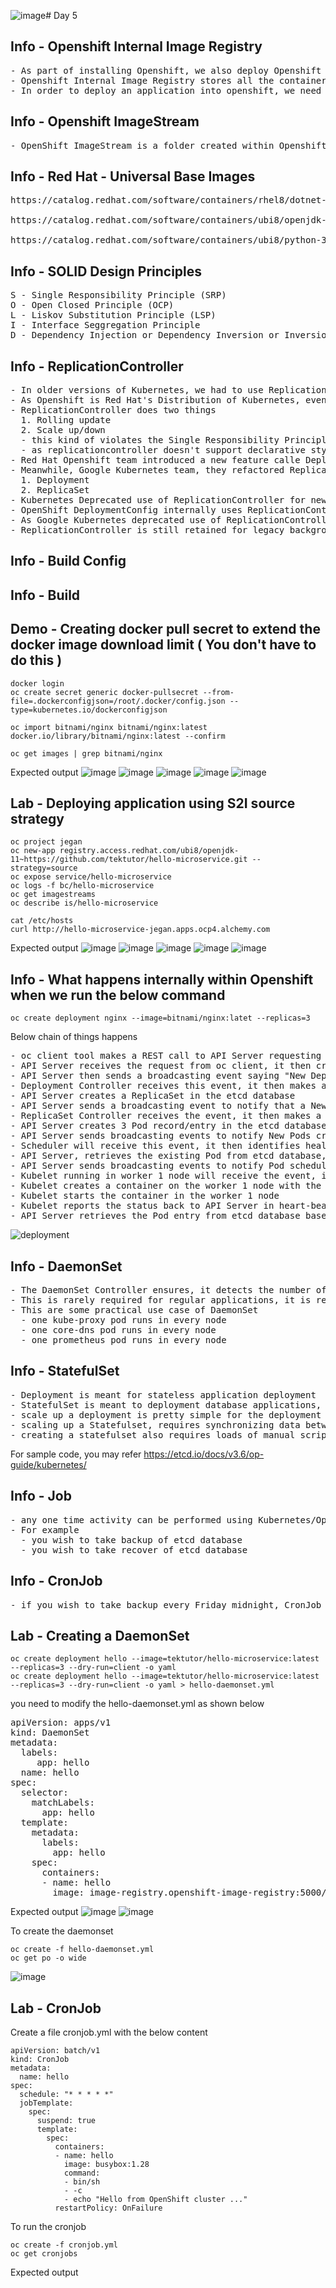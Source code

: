 ![image](https://github.com/user-attachments/assets/cbffbd23-59d4-4d60-a906-138cdd6a8c1b)# Day 5

## Info - Openshift Internal Image Registry
<pre>
- As part of installing Openshift, we also deploy Openshift Internal Image Registry
- Openshift Internal Image Registry stores all the container images
- In order to deploy an application into openshift, we need to have those images in the Openshift's internal image registry
</pre>

## Info - Openshift ImageStream
<pre>
- OpenShift ImageStream is a folder created within Openshift Internal Image Registry to store a single image but multiple versions(tag) can be stored  
</pre>

## Info - Red Hat - Universal Base Images
<pre>
https://catalog.redhat.com/software/containers/rhel8/dotnet-90-runtime/672bc8ce97487bd4c61a1239

https://catalog.redhat.com/software/containers/ubi8/openjdk-17/618bdbf34ae3739687568813

https://catalog.redhat.com/software/containers/ubi8/python-39/6065b24eb92fbda3a4c65d8f
</pre>

## Info - SOLID Design Principles
<pre>
S - Single Responsibility Principle (SRP)
O - Open Closed Principle (OCP)
L - Liskov Substitution Principle (LSP)
I - Interface Seggregation Principle
D - Dependency Injection or Dependency Inversion or Inversion of Control (IOC)
</pre>

## Info - ReplicationController
<pre>
- In older versions of Kubernetes, we had to use ReplicationController to deploy applications into Kubernetes (aka K8s)
- As Openshift is Red Hat's Distribution of Kubernetes, even in Openshift we had to use ReplicationController for deploying applications
- ReplicationController does two things
  1. Rolling update
  2. Scale up/down
  - this kind of violates the Single Responsibility Principle
  - as replicationcontroller doesn't support declarative style, K8s team wanted a better alternates, which is deployment and replicaset
- Red Hat Openshift team introduced a new feature calle DeploymentConfig to deploy applications in declarative style( yaml - manifest files we can deploy applications )
- Meanwhile, Google Kubernetes team, they refactored ReplicationController into two resources
  1. Deployment
  2. ReplicaSet
- Kubernetes Deprecated use of ReplicationController for new application deployments as Deployment & ReplicaSet replaced ReplicationController
- OpenShift DeploymentConfig internally uses ReplicationController
- As Google Kubernetes deprecated use of ReplicationController, Red Hat Openshift team deprecated DeploymentConfig, instead it is recommended to use Deployment & ReplicaSet for new application deployments
- ReplicationController is still retained for legacy background compatility reasons only, hence it is not recommended to use this anymore
</pre>

## Info - Build Config

## Info - Build

## Demo - Creating docker pull secret to extend the docker image download limit ( You don't have to do this )
```
docker login
oc create secret generic docker-pullsecret --from-file=.dockerconfigjson=/root/.docker/config.json --type=kubernetes.io/dockerconfigjson

oc import bitnami/nginx bitnami/nginx:latest docker.io/library/bitnami/nginx:latest --confirm

oc get images | grep bitnami/nginx
```

Expected output
![image](https://github.com/user-attachments/assets/d8722723-83dc-4bc2-bb13-e61fe2f66239)
![image](https://github.com/user-attachments/assets/f5b579ab-5e79-43b2-a2a3-8960818b57e9)
![image](https://github.com/user-attachments/assets/6a45a067-40c5-482a-a7db-c602a68f2d7a)
![image](https://github.com/user-attachments/assets/66709e35-4c48-454a-b067-046b2f8ff633)
![image](https://github.com/user-attachments/assets/f0fab785-4382-4c9d-88c3-39afc9d6859a)

## Lab - Deploying application using S2I source strategy
```
oc project jegan
oc new-app registry.access.redhat.com/ubi8/openjdk-11~https://github.com/tektutor/hello-microservice.git --strategy=source
oc expose service/hello-microservice
oc logs -f bc/hello-microservice
oc get imagestreams
oc describe is/hello-microservice

cat /etc/hosts
curl http://hello-microservice-jegan.apps.ocp4.alchemy.com
```

Expected output
![image](https://github.com/user-attachments/assets/e8ea6c4e-9b32-4c63-87bb-3f57057125fc)
![image](https://github.com/user-attachments/assets/d44f1deb-375a-4ba9-a271-1d1f0b8a6322)
![image](https://github.com/user-attachments/assets/c481c23e-089a-4fe7-8f1f-321335fa9ab5)
![image](https://github.com/user-attachments/assets/2dc1c9aa-aa6b-4668-b404-f73a9786ab95)
![image](https://github.com/user-attachments/assets/2f43f08a-e292-4a63-8634-5a10a0089960)

## Info - What happens internally within Openshift when we run the below command
```
oc create deployment nginx --image=bitnami/nginx:latet --replicas=3
```

Below chain of things happens
<pre>
- oc client tool makes a REST call to API Server requesting it to create a deployment with image bitnami/nginx and desired number of Pods 3 and the deployment name must be nginx
- API Server receives the request from oc client, it then creates a Deployment record/entry in etcd database
- API Server then sends a broadcasting event saying "New Deployment created"
- Deployment Controller receives this event, it then makes a REST call to API Server, requesting to create a ReplicaSet for nginx deployment
- API Server creates a ReplicaSet in the etcd database
- API Server sends a broadcasting event to notify that a New ReplicaSet is created
- ReplicaSet Controller receives the event, it then makes a REST call to API Server, requesting it to create 3 Pods for the replicaSet
- API Server creates 3 Pod record/entry in the etcd database
- API Server sends broadcasting events to notify New Pods created
- Scheduler will receive this event, it then identifies healthy nodes where the new Pod can be deployed, Scheduler sends its scheduling recommendations to API Server via REST call
- API Server, retrieves the existing Pod from etcd database, it then updates the Pod scheduling recommendations came from scheduler
- API Server sends broadcasting events to notify Pod scheduled to so and so node ( for example work-1 node )
- Kubelet running in worker 1 node will receive the event, it then communicates with the CRI-O container runtime to pull the image
- Kubelet creates a container on the worker 1 node with the newly pulled image
- Kubelet starts the container in the worker 1 node
- Kubelet reports the status back to API Server in heart-beat like periodic fashion about all the containers running in worker 1 node via REST call
- API Server retrieves the Pod entry from etcd database based on the Pod Id and status shared by kubelet, it then updates the Pod status in the etcd database
</pre>
![deployment](deployment.png)

## Info - DaemonSet
<pre>
- The DaemonSet Controller ensures, it detects the number of nodes in the Openshift cluster and accordingly it creates so many Pods and ensures one pod runs on every node
- This is rarely required for regular applications, it is required only in special cases where you must run one pod per node
- This are some practical use case of DaemonSet
  - one kube-proxy pod runs in every node
  - one core-dns pod runs in every node
  - one prometheus pod runs in every node
</pre>


## Info - StatefulSet
<pre>
- Deployment is meant for stateless application deployment
- StatefulSet is meant to deployment database applications, especially a cluster of database
- scale up a deployment is pretty simple for the deployment controller as each pod this is part of a deployment is independent of each other
- scaling up a Statefulset, requires synchronizing data between all the pods in the statefulset, which is lot complex
- creating a statefulset also requires loads of manual scripting within the statefulset yaml file
</pre>
For sample code, you may refer https://etcd.io/docs/v3.6/op-guide/kubernetes/

## Info - Job
<pre>
- any one time activity can be performed using Kubernetes/Openshift Job
- For example
  - you wish to take backup of etcd database
  - you wish to take recover of etcd database
</pre>

## Info - CronJob
<pre>
- if you wish to take backup every Friday midnight, CronJob   
</pre>

## Lab - Creating a DaemonSet
```
oc create deployment hello --image=tektutor/hello-microservice:latest --replicas=3 --dry-run=client -o yaml
oc create deployment hello --image=tektutor/hello-microservice:latest --replicas=3 --dry-run=client -o yaml > hello-daemonset.yml
```

you need to modify the hello-daemonset.yml as shown below
<pre>
apiVersion: apps/v1
kind: DaemonSet
metadata:
  labels:
     app: hello
  name: hello
spec:
  selector:
    matchLabels:
      app: hello
  template:
    metadata:
      labels:
        app: hello
    spec:
      containers:
      - name: hello
        image: image-registry.openshift-image-registry:5000/jegan/hello-microservice
</pre>

Expected output
![image](https://github.com/user-attachments/assets/d276ecbd-8141-4d59-ba12-24200b27af7f)
![image](https://github.com/user-attachments/assets/9d887ea3-c3db-42d5-b7a9-a2c5c111a2a0)


To create the daemonset
```
oc create -f hello-daemonset.yml
oc get po -o wide
```
![image](https://github.com/user-attachments/assets/02d37703-a0ab-44bb-b80a-ec9e05caa1b4)

## Lab - CronJob
Create a file cronjob.yml with the below content
```
apiVersion: batch/v1 
kind: CronJob
metadata:
  name: hello
spec:
  schedule: "* * * * *"
  jobTemplate:
    spec:
      suspend: true
      template:
        spec:
          containers:
          - name: hello
            image: busybox:1.28
            command:
            - bin/sh
            - -c
            - echo "Hello from OpenShift cluster ..."
          restartPolicy: OnFailure
```

To run the cronjob
```
oc create -f cronjob.yml
oc get cronjobs
```

Expected output
